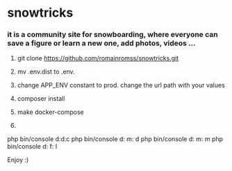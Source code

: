 # snowtricks

### it is a community site for snowboarding, where everyone can save a figure or learn a new one, add photos, videos ...

1) git clone https://github.com/romainromss/snowtricks.git
2) mv .env.dist to .env.

3) change APP_ENV constant to prod.
   change the url path with your values

4) composer install

5) make docker-compose

6)
 php bin/console d:d:c
 php bin/console d: m: d
 php bin/console d: m: m
 php bin/console d: f: l
 
 Enjoy :)

